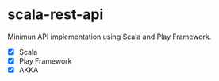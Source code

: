 # scala-rest-api
Minimun API implementation using Scala and Play Framework.

- [x] Scala
- [x] Play Framework
- [x] AKKA

